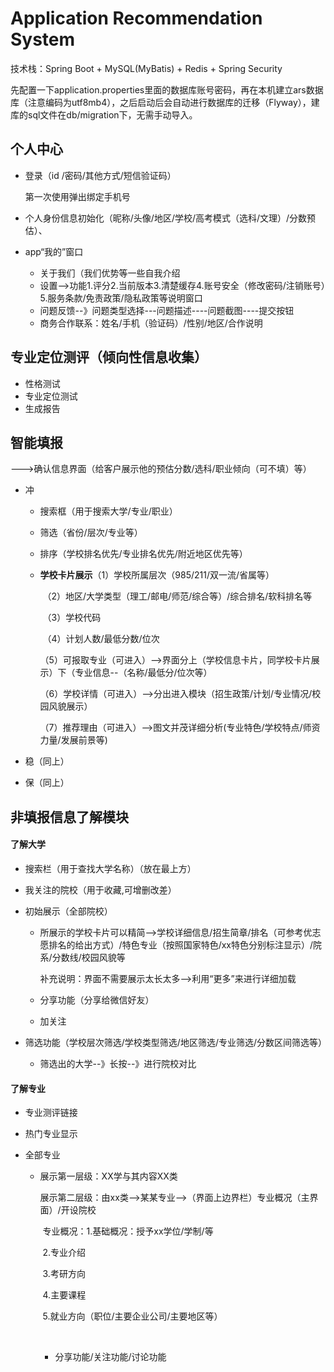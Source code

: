# Application Recommendation System
技术栈：Spring Boot + MySQL(MyBatis) + Redis + Spring Security

先配置一下application.properties里面的数据库账号密码，再在本机建立ars数据库（注意编码为utf8mb4），之后启动后会自动进行数据库的迁移（Flyway），建库的sql文件在db/migration下，无需手动导入。

## 个人中心

* 登录（id /密码/其他方式/短信验证码）

  第一次使用弹出绑定手机号

* 个人身份信息初始化（昵称/头像/地区/学校/高考模式（选科/文理）/分数预估）、

* app“我的”窗口   

  * 关于我们（我们优势等一些自我介绍
  * 设置-->功能1.评分2.当前版本3.清楚缓存4.账号安全（修改密码/注销账号）5.服务条款/免责政策/隐私政策等说明窗口
  * 问题反馈--》问题类型选择---问题描述----问题截图----提交按钮
  * 商务合作联系：姓名/手机（验证码）/性别/地区/合作说明

## 专业定位测评（倾向性信息收集）

* 性格测试
* 专业定位测试
* 生成报告

## 智能填报

--->确认信息界面（给客户展示他的预估分数/选科/职业倾向（可不填）等）

* 冲

  - 搜索框（用于搜索大学/专业/职业）

  - 筛选（省份/层次/专业等）

  - 排序（学校排名优先/专业排名优先/附近地区优先等）

  - **学校卡片展示**（1）学校所属层次（985/211/双一流/省属等）

    ​               （2）地区/大学类型（理工/邮电/师范/综合等）/综合排名/软科排名等

    ​               （3）学校代码

    ​               （4）计划人数/最低分数/位次

    ​               （5）可报取专业（可进入）-->界面分上（学校信息卡片，同学校卡片展示）下（专业信息--（名称/最低分/位次等）

    ​               （6）学校详情（可进入）-->分出进入模块（招生政策/计划/专业情况/校园风貌展示）

    ​               （7）推荐理由（可进入）-->图文并茂详细分析(专业特色/学校特点/师资力量/发展前景等)

* 稳（同上）

* 保（同上）

## 非填报信息了解模块

#### 了解大学

* 搜索栏（用于查找大学名称）（放在最上方）

* 我关注的院校（用于收藏,可增删改差）

* 初始展示（全部院校）

  * 所展示的学校卡片可以精简-->学校详细信息/招生简章/排名（可参考优志愿排名的给出方式）/特色专业（按照国家特色/xx特色分别标注显示）/院系/分数线/校园风貌等

    补充说明：界面不需要展示太长太多-->利用“更多”来进行详细加载

  * 分享功能（分享给微信好友）

  * 加关注

* 筛选功能（学校层次筛选/学校类型筛选/地区筛选/专业筛选/分数区间筛选等）

  * 筛选出的大学--》长按--》进行院校对比

#### 了解专业

* 专业测评链接

* 热门专业显示

* 全部专业

  * 展示第一层级：XX学与其内容XX类

    展示第二层级：由xx类-->某某专业-->（界面上边界栏）专业概况（主界面）/开设院校

    ​                           专业概况：1.基础概况：授予xx学位/学制/等

    ​                                               2.专业介绍

    ​                                               3.考研方向 

    ​                                               4.主要课程

    ​                                               5.就业方向（职位/主要企业公司/主要地区等）

    ​           

    * 分享功能/关注功能/讨论功能

